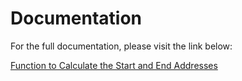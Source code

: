 # Documentation

For the full documentation, please visit the link below:

[Function to Calculate the Start and End Addresses](https://blog.wuibaille.fr/2024/09/function-to-calculate-the-start-and-end-addresses/)

